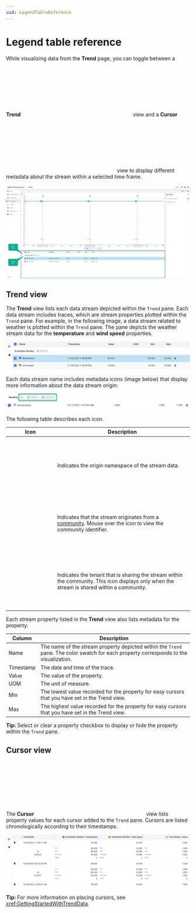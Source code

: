 ```yaml
---
uid: LegendTableReference
---
```


# Legend table reference

While visualizing data from the **Trend** page, you can toggle between a **Trend** <svg class="icon"><use href="../symbol-defs.svg#chart-line"/></svg> view and a **Cursor** <svg class="icon"><use href="../symbol-defs.svg#map-marker"/></svg> view to display different metadata about the stream within a selected time frame.

![Trend page legend table](images/trend-page.png)

## Trend view

The **Trend** view lists each data stream depicted within the `Trend` pane. Each data stream includes traces, which are stream properties plotted within the `Trend` pane. For example, in the following image, a data stream related to weather is plotted within the `Trend` pane. The pane depicts the weather stream data for the **temperature** and **wind speed** properties.

![Trend view](images/trend-view.png)

Each data stream name includes metadata icons (image below) that display more information about the data stream origin:

![Metadata icons](images/metadata-icons.png)

The following table describes each icon.

Icon | Description
--|--
<svg class="icon"><use href="../symbol-defs.svg#database"/></svg> | Indicates the origin namespace of the stream data.
<svg class="icon"><use href="../symbol-defs.svg#share-variant"/></svg> | Indicates that the stream originates from a [community](xref:communities). Mouse over the icon to view the community identifier.
<svg class="icon"><use href="../symbol-defs.svg#office-building"/></svg> | Indicates the tenant that is sharing the stream within the community. This icon displays only when the stream is shared within a community.

Each stream property listed in the **Trend** view also lists metadata for the property:

Column | Description
--|--
Name | The name of the stream property depicted within the `Trend` pane. The color swatch for each property corresponds to the visualization.
Timestamp | The date and time of the trace.
Value | The value of the property.
UOM | The unit of measure.
Min | The lowest value recorded for the property for easy cursors that you have set in the Trend view.
Max | The highest value recorded for the property for easy cursors that you have set in the Trend view. 

**Tip:** Select or clear a property checkbox to display or hide the property within the `Trend`  pane.

## Cursor view

The **Cursor** <svg class="icon"><use href="../symbol-defs.svg#map-marker"/></svg> view lists property values for each cursor added to the `Trend` pane. Cursors are listed chronologically according to their timestamps.

![Cursor view](images/cursor-view.png)

**Tip:** For more information on placing cursors, see <xref:GettingStartedWithTrendData>.

